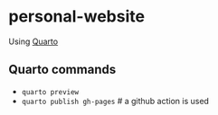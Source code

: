 # personal-website
Using [Quarto](https://quarto.org/)

## Quarto commands
- `quarto preview`
- `quarto publish gh-pages` # a github action is used
